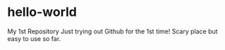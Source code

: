 # hello-world
My 1st Repository
Just trying out Github for the 1st time! Scary place but easy to use so far.
